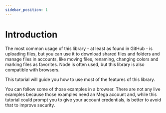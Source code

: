 ```yaml
---
sidebar_position: 1
---
```


# Introduction

The most common usage of this library - at least as found in GitHub - is uploading files, but you can use it to download shared files and folders and manage files in accounts, like moving files, renaming, changing colors and marking files as favorites. Node is often used, but this library is also compatible with browsers.

This tutorial will guide you how to use most of the features of this library.

You can follow some of those examples in a browser. There are not any live examples because those examples need an Mega account and, while this tutorial could prompt you to give your account credentials, is better to avoid that to improve security.

